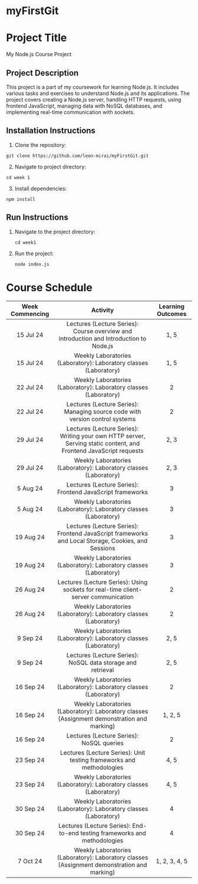 # myFirstGit
# Project Title

My Node.js Course Project

## Project Description

This project is a part of my coursework for learning Node.js. It includes various tasks and exercises to understand Node.js and its applications. The project covers creating a Node.js server, handling HTTP requests, using frontend JavaScript, managing data with NoSQL databases, and implementing real-time communication with sockets.

## Installation Instructions

1. Clone the repository:
   
  `git clone https://github.com/leon-mirai/myFirstGit.git`
   
2. Navigate to project directory:
   
  `cd week 1`
 
3. Install dependencies:
   
  `npm install`
## Run Instructions
1. Navigate to the project directory:

   `cd week1`
   
2. Run the project:

   `node index.js`

# Course Schedule
**Week Commencing**|**Activity**|**Learning Outcomes**
:-----:|:-----:|:-----:
15 Jul 24|Lectures (Lecture Series): Course overview and introduction and Introduction to Node.js|1, 5
15 Jul 24|Weekly Laboratories (Laboratory): Laboratory classes (Laboratory)|1, 5
22 Jul 24|Weekly Laboratories (Laboratory): Laboratory classes (Laboratory)|2
22 Jul 24|Lectures (Lecture Series): Managing source code with version control systems|2
29 Jul 24|Lectures (Lecture Series): Writing your own HTTP server, Serving static content, and Frontend JavaScript requests|2, 3
29 Jul 24|Weekly Laboratories (Laboratory): Laboratory classes (Laboratory)|2, 3
5 Aug 24|Lectures (Lecture Series): Frontend JavaScript frameworks|3
5 Aug 24|Weekly Laboratories (Laboratory): Laboratory classes (Laboratory)|3
19 Aug 24|Lectures (Lecture Series): Frontend JavaScript frameworks and Local Storage, Cookies, and Sessions|3
19 Aug 24|Weekly Laboratories (Laboratory): Laboratory classes (Laboratory)|3
26 Aug 24|Lectures (Lecture Series): Using sockets for real-time client-server communication|2
26 Aug 24|Weekly Laboratories (Laboratory): Laboratory classes (Laboratory)|2
9 Sep 24|Weekly Laboratories (Laboratory): Laboratory classes (Laboratory)|2, 5
9 Sep 24|Lectures (Lecture Series): NoSQL data storage and retrieval|2, 5
16 Sep 24|Weekly Laboratories (Laboratory): Laboratory classes (Laboratory)|2
16 Sep 24|Weekly Laboratories (Laboratory): Laboratory classes (Assignment demonstration and marking)|1, 2, 5
16 Sep 24|Lectures (Lecture Series): NoSQL queries|2
23 Sep 24|Lectures (Lecture Series): Unit testing frameworks and methodologies|4, 5
23 Sep 24|Weekly Laboratories (Laboratory): Laboratory classes (Laboratory)|4, 5
30 Sep 24|Weekly Laboratories (Laboratory): Laboratory classes (Laboratory)|4
30 Sep 24|Lectures (Lecture Series): End-to-end testing frameworks and methodologies|4
7 Oct 24|Weekly Laboratories (Laboratory): Laboratory classes (Assignment demonstration and marking)|1, 2, 3, 4, 5
